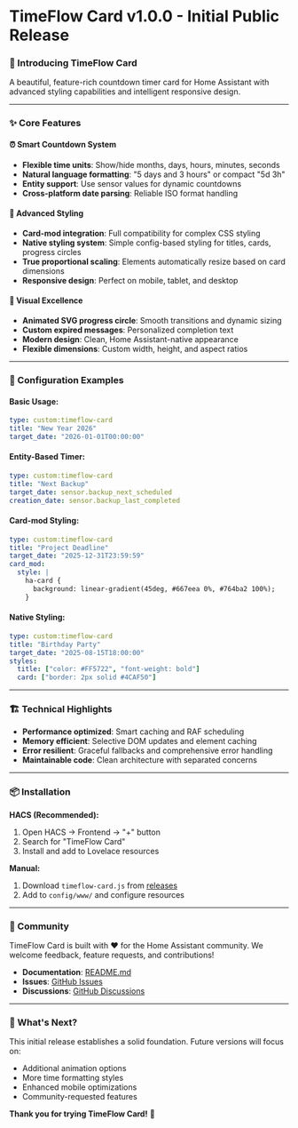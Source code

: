 # TimeFlow Card v1.0.0 - Initial Public Release

### 🚀 Introducing TimeFlow Card

A beautiful, feature-rich countdown timer card for Home Assistant with advanced styling capabilities and intelligent responsive design.

---

### ✨ Core Features

#### ⏰ Smart Countdown System
- **Flexible time units**: Show/hide months, days, hours, minutes, seconds
- **Natural language formatting**: "5 days and 3 hours" or compact "5d 3h"
- **Entity support**: Use sensor values for dynamic countdowns
- **Cross-platform date parsing**: Reliable ISO format handling

#### 🎨 Advanced Styling
- **Card-mod integration**: Full compatibility for complex CSS styling
- **Native styling system**: Simple config-based styling for titles, cards, progress circles
- **True proportional scaling**: Elements automatically resize based on card dimensions
- **Responsive design**: Perfect on mobile, tablet, and desktop

#### 🎪 Visual Excellence
- **Animated SVG progress circle**: Smooth transitions and dynamic sizing
- **Custom expired messages**: Personalized completion text
- **Modern design**: Clean, Home Assistant-native appearance
- **Flexible dimensions**: Custom width, height, and aspect ratios

---

### 🔧 Configuration Examples

#### Basic Usage:
```yaml
type: custom:timeflow-card
title: "New Year 2026"
target_date: "2026-01-01T00:00:00"
```

#### Entity-Based Timer:
```yaml
type: custom:timeflow-card
title: "Next Backup"
target_date: sensor.backup_next_scheduled
creation_date: sensor.backup_last_completed
```

#### Card-mod Styling:
```yaml
type: custom:timeflow-card
title: "Project Deadline"
target_date: "2025-12-31T23:59:59"
card_mod:
  style: |
    ha-card {
      background: linear-gradient(45deg, #667eea 0%, #764ba2 100%);
    }
```

#### Native Styling:
```yaml
type: custom:timeflow-card
title: "Birthday Party"
target_date: "2025-08-15T18:00:00"
styles:
  title: ["color: #FF5722", "font-weight: bold"]
  card: ["border: 2px solid #4CAF50"]
```

---

### 🏗️ Technical Highlights

- **Performance optimized**: Smart caching and RAF scheduling
- **Memory efficient**: Selective DOM updates and element caching
- **Error resilient**: Graceful fallbacks and comprehensive error handling
- **Maintainable code**: Clean architecture with separated concerns

---

### 📦 Installation

**HACS (Recommended):**
1. Open HACS → Frontend → "+" button
2. Search for "TimeFlow Card"
3. Install and add to Lovelace resources

**Manual:**
1. Download `timeflow-card.js` from [releases](https://github.com/Rishi8078/TimeFlow-Card/releases)
2. Add to `config/www/` and configure resources

---

### 🙏 Community

TimeFlow Card is built with ❤️ for the Home Assistant community. We welcome feedback, feature requests, and contributions!

- **Documentation**: [README.md](https://github.com/Rishi8078/TimeFlow-Card)
- **Issues**: [GitHub Issues](https://github.com/Rishi8078/TimeFlow-Card/issues)
- **Discussions**: [GitHub Discussions](https://github.com/Rishi8078/TimeFlow-Card/discussions)

---

### 🎯 What's Next?

This initial release establishes a solid foundation. Future versions will focus on:
- Additional animation options
- More time formatting styles
- Enhanced mobile optimizations
- Community-requested features

**Thank you for trying TimeFlow Card!** 🚀
